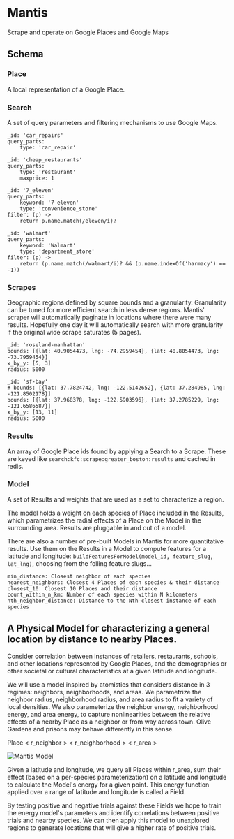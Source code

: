 # Mantis

Scrape and operate on Google Places and Google Maps

## Schema

### Place

A local representation of a Google Place.

### Search

A set of query parameters and filtering mechanisms to use Google Maps.

    _id: 'car_repairs'
    query_parts:
        type: 'car_repair'

    _id: 'cheap_restaurants'
    query_parts:
        type: 'restaurant'
        maxprice: 1

    _id: '7_eleven'
    query_parts:
        keyword: '7 eleven'
        type: 'convenience_store'
    filter: (p) ->
        return p.name.match(/eleven/i)?

    _id: 'walmart'
    query_parts:
        keyword: 'Walmart'
        type: 'department_store'
    filter: (p) ->
        return (p.name.match(/walmart/i)? && (p.name.indexOf('harmacy') == -1))

### Scrapes

Geographic regions defined by square bounds and a granularity. Granularity can be tuned for more efficient search in less dense regions. Mantis' scraper will automatically paginate in locations where there were many results. Hopefully one day it will automatically search with more granularity if the original wide scrape saturates (5 pages).

    _id: 'roseland-manhattan'
    bounds: [{lat: 40.9054473, lng: -74.2959454}, {lat: 40.8054473, lng: -73.7959454}]
    x_by_y: [5, 3]
    radius: 5000

    _id: 'sf-bay'
    # bounds: [{lat: 37.7824742, lng: -122.5142652}, {lat: 37.284985, lng: -121.8502178}]
    bounds: [{lat: 37.968378, lng: -122.5903596}, {lat: 37.2785229, lng: -121.6586587}]
    x_by_y: [13, 11]
    radius: 5000

### Results

An array of Google Place ids found by applying a Search to a Scrape. These are keyed like `search:kfc:scrape:greater_boston:results` and cached in redis.


### Model

A set of Results and weights that are used as a set to characterize a region.

The model holds a weight on each species of Place included in the Results, which parametrizes the radial effects of a Place on the Model in the surrounding area. Results are pluggable in and out of a model.

There are also a number of pre-built Models in Mantis for more quantitative results. Use them on the Results in a Model to compute features for a latitude and longitude: `buildFeaturesForModel(model_id, feature_slug, lat_lng)`, choosing from the folling feature slugs...

    min_distance: Closest neighbor of each species
    nearest_neighbors: Closest 4 Places of each species & their distance
    closest_10: Closest 10 Places and their distance 
    count_within_n_km: Number of each species within N kilometers
    nth_neighbor_distance: Distance to the Nth-closest instance of each species

## A Physical Model for characterizing a general location by distance to nearby Places.

Consider correlation between instances of retailers, restaurants, schools, and other locations represented by Google Places, and the demographics or other societal or cultural characteristics at a given latitude and longitude.

We will use a model inspired by atomistics that considers distance in 3 regimes: neighbors, neighborhoods, and areas. We parametrize the neighbor radius, neighborhood radius, and area radius to fit a variety of local densities. We also parameterize the neighbor energy, neighborhood energy, and area energy, to capture nonlinearities between the relative effects of a nearby Place as a neighbor or from way across town. Olive Gardens and prisons may behave differently in this sense.

Place < r_neighbor > < r_neighborhood > < r_area >

![Mantis Model](http://i.imgur.com/Xn8kvP4.png)

Given a latitude and longitude, we query all Places within r_area, sum their effect (based on a per-species parameterization) on a latitude and longitude to calculate the Model's energy for a given point. This energy function applied over a range of latitude and longitude is called a Field.

By testing positive and negative trials against these Fields we hope to train the energy model's parameters and identify correlations between positive trials and nearby species. We can then apply this model to unexplored regions to generate locations that will give a higher rate of positive trials.
